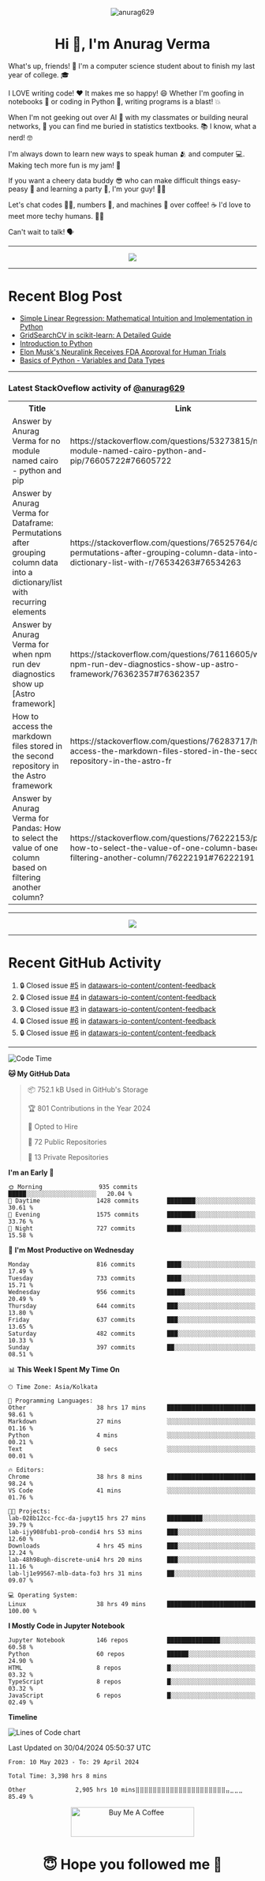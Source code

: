 

<p align="center"> <img src="https://komarev.com/ghpvc/?username=anurag629&label=Profile%20views&color=0e75b6&style=flat" alt="anurag629" /> </p>

<h1 align="center">Hi 👋, I'm Anurag Verma</h1>

What's up, friends! 👋 I'm a computer science student about to finish my last year of college. 🎓

I LOVE writing code! ❤️ It makes me so happy! 😄 Whether I'm goofing in notebooks 📓 or coding in Python 🐍, writing programs is a blast! 💥

When I'm not geeking out over AI 🤖 with my classmates or building neural networks, 🧠 you can find me buried in statistics textbooks. 📚 I know, what a nerd! 🤓

I'm always down to learn new ways to speak human 🫂 and computer 💻. Making tech more fun is my jam! 🍇

If you want a cheery data buddy 😎 who can make difficult things easy-peasy 🥝 and learning a party 🎉, I'm your guy! 🙋‍♂️

Let's chat codes 👨‍💻, numbers 🧮, and machines 🤖 over coffee! ☕ I'd love to meet more techy humans. 💁‍♂️

Can't wait to talk! 🗣️

---

<p align="center">
  <img src="https://spotify-github-profile.vercel.app/api/view.svg?uid=mwvywke3fo2gajpenodnmobfh&cover_image=true&theme=default&show_offline=false&background_color=121212&interchange=false&bar_color=53b14f&bar_color_cover=true">
</p>

---

# Recent Blog Post

<!-- BLOG-POST-LIST:START -->
- [Simple Linear Regression: Mathematical Intuition and Implementation in Python](https://codercops.tech/blog/machine-learning-algorithms/simple-linear-regression-mathematical-intuation)
- [GridSearchCV in scikit-learn: A Detailed Guide](https://codercops.tech/blog/gridsearchcv-in-scikit-learn-a-detailed-guide)
- [Introduction to Python](https://codercops.tech/blog/python-tutorial/introduction-to-python)
- [Elon Musk&#39;s Neuralink Receives FDA Approval for Human Trials](https://codercops.tech/blog/elon-musks-neuralink-receives-fda-approval-for-human-trials)
- [Basics of Python - Variables and Data Types](https://codercops.tech/blog/python-basics-of-python-variables-and-data-types)
<!-- BLOG-POST-LIST:END -->

---

### Latest StackOveflow activity of [@anurag629](https://github.com/anurag629)
<table>
  <tr><th>Title</th><th>Link</th></tr>
  <!-- STACKOVERFLOW:START --><tr><td>Answer by Anurag Verma for no module named cairo - python and pip</td><td>https://stackoverflow.com/questions/53273815/no-module-named-cairo-python-and-pip/76605722#76605722</td></tr><tr><td>Answer by Anurag Verma for Dataframe: Permutations after grouping column data into a dictionary/list with recurring elements</td><td>https://stackoverflow.com/questions/76525764/dataframe-permutations-after-grouping-column-data-into-a-dictionary-list-with-r/76534263#76534263</td></tr><tr><td>Answer by Anurag Verma for when npm run dev diagnostics show up [Astro framework]</td><td>https://stackoverflow.com/questions/76116605/when-npm-run-dev-diagnostics-show-up-astro-framework/76362357#76362357</td></tr><tr><td>How to access the markdown files stored in the second repository in the Astro framework</td><td>https://stackoverflow.com/questions/76283717/how-to-access-the-markdown-files-stored-in-the-second-repository-in-the-astro-fr</td></tr><tr><td>Answer by Anurag Verma for Pandas: How to select the value of one column based on filtering another column?</td><td>https://stackoverflow.com/questions/76222153/pandas-how-to-select-the-value-of-one-column-based-on-filtering-another-column/76222191#76222191</td></tr><!-- STACKOVERFLOW:END -->
</table>

---

<p align="center">
  <img alig src="https://github-profile-trophy.vercel.app/?username=anurag629&theme=onedark&column=-1" />
</p>

---

# Recent GitHub Activity
<!--START_SECTION:activity-->
1. 🔒 Closed issue [#5](https://github.com/datawars-io-content/content-feedback/issues/5) in [datawars-io-content/content-feedback](https://github.com/datawars-io-content/content-feedback)
2. 🔒 Closed issue [#4](https://github.com/datawars-io-content/content-feedback/issues/4) in [datawars-io-content/content-feedback](https://github.com/datawars-io-content/content-feedback)
3. 🔒 Closed issue [#3](https://github.com/datawars-io-content/content-feedback/issues/3) in [datawars-io-content/content-feedback](https://github.com/datawars-io-content/content-feedback)
4. 🔒 Closed issue [#6](https://github.com/datawars-io-content/content-feedback/issues/6) in [datawars-io-content/content-feedback](https://github.com/datawars-io-content/content-feedback)
5. 🔒 Closed issue [#6](https://github.com/datawars-io-content/content-feedback/issues/6) in [datawars-io-content/content-feedback](https://github.com/datawars-io-content/content-feedback)
<!--END_SECTION:activity-->

---

<!--START_SECTION:waka-->
![Code Time](http://img.shields.io/badge/Code%20Time-3%2C399%20hrs%2038%20mins-blue)

**🐱 My GitHub Data** 

> 📦 752.1 kB Used in GitHub's Storage 
 > 
> 🏆 801 Contributions in the Year 2024
 > 
> 💼 Opted to Hire
 > 
> 📜 72 Public Repositories 
 > 
> 🔑 13 Private Repositories 
 > 
**I'm an Early 🐤** 

```text
🌞 Morning                935 commits         █████░░░░░░░░░░░░░░░░░░░░   20.04 % 
🌆 Daytime                1428 commits        ████████░░░░░░░░░░░░░░░░░   30.61 % 
🌃 Evening                1575 commits        ████████░░░░░░░░░░░░░░░░░   33.76 % 
🌙 Night                  727 commits         ████░░░░░░░░░░░░░░░░░░░░░   15.58 % 
```
📅 **I'm Most Productive on Wednesday** 

```text
Monday                   816 commits         ████░░░░░░░░░░░░░░░░░░░░░   17.49 % 
Tuesday                  733 commits         ████░░░░░░░░░░░░░░░░░░░░░   15.71 % 
Wednesday                956 commits         █████░░░░░░░░░░░░░░░░░░░░   20.49 % 
Thursday                 644 commits         ███░░░░░░░░░░░░░░░░░░░░░░   13.80 % 
Friday                   637 commits         ███░░░░░░░░░░░░░░░░░░░░░░   13.65 % 
Saturday                 482 commits         ███░░░░░░░░░░░░░░░░░░░░░░   10.33 % 
Sunday                   397 commits         ██░░░░░░░░░░░░░░░░░░░░░░░   08.51 % 
```


📊 **This Week I Spent My Time On** 

```text
🕑︎ Time Zone: Asia/Kolkata

💬 Programming Languages: 
Other                    38 hrs 17 mins      █████████████████████████   98.61 % 
Markdown                 27 mins             ░░░░░░░░░░░░░░░░░░░░░░░░░   01.16 % 
Python                   4 mins              ░░░░░░░░░░░░░░░░░░░░░░░░░   00.21 % 
Text                     0 secs              ░░░░░░░░░░░░░░░░░░░░░░░░░   00.01 % 

🔥 Editors: 
Chrome                   38 hrs 8 mins       █████████████████████████   98.24 % 
VS Code                  41 mins             ░░░░░░░░░░░░░░░░░░░░░░░░░   01.76 % 

🐱‍💻 Projects: 
lab-028b12cc-fcc-da-jupyt15 hrs 27 mins      ██████████░░░░░░░░░░░░░░░   39.79 % 
lab-ijy908fub1-prob-condi4 hrs 53 mins       ███░░░░░░░░░░░░░░░░░░░░░░   12.60 % 
Downloads                4 hrs 45 mins       ███░░░░░░░░░░░░░░░░░░░░░░   12.24 % 
lab-48h98ugh-discrete-uni4 hrs 20 mins       ███░░░░░░░░░░░░░░░░░░░░░░   11.16 % 
lab-lj1e99567-mlb-data-fo3 hrs 31 mins       ██░░░░░░░░░░░░░░░░░░░░░░░   09.07 % 

💻 Operating System: 
Linux                    38 hrs 49 mins      █████████████████████████   100.00 % 
```

**I Mostly Code in Jupyter Notebook** 

```text
Jupyter Notebook         146 repos           ███████████████░░░░░░░░░░   60.58 % 
Python                   60 repos            ██████░░░░░░░░░░░░░░░░░░░   24.90 % 
HTML                     8 repos             █░░░░░░░░░░░░░░░░░░░░░░░░   03.32 % 
TypeScript               8 repos             █░░░░░░░░░░░░░░░░░░░░░░░░   03.32 % 
JavaScript               6 repos             █░░░░░░░░░░░░░░░░░░░░░░░░   02.49 % 
```



**Timeline**

![Lines of Code chart](https://raw.githubusercontent.com/anurag629/anurag629/main/assets/bar_graph.png)


 Last Updated on 30/04/2024 05:50:37 UTC
<!--END_SECTION:waka-->

<!--START_SECTION:waka-simple-->

```text
From: 10 May 2023 - To: 29 April 2024

Total Time: 3,398 hrs 8 mins

Other              2,905 hrs 10 mins⣿⣿⣿⣿⣿⣿⣿⣿⣿⣿⣿⣿⣿⣿⣿⣿⣿⣿⣿⣿⣿⣤⣀⣀⣀   85.49 %
```

<!--END_SECTION:waka-simple-->

<p align="center"> 
<a href="https://www.buymeacoffee.com/anurag629" target="_blank"><img src="https://cdn.buymeacoffee.com/buttons/default-orange.png" alt="Buy Me A Coffee" height="60" width="250"></a>
</p>


<h1 align="center"> 😇 Hope you followed me 🥰  </h1>
